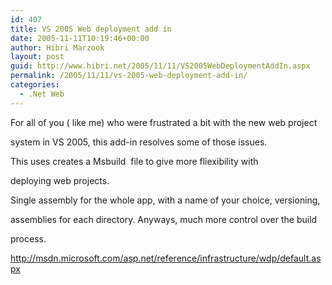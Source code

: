 ```yaml
---
id: 407
title: VS 2005 Web deployment add in
date: 2005-11-11T10:19:46+00:00
author: Hibri Marzook
layout: post
guid: http://www.hibri.net/2005/11/11/VS2005WebDeploymentAddIn.aspx
permalink: /2005/11/11/vs-2005-web-deployment-add-in/
categories:
  - .Net Web
---
```

For all of you ( like me) who were frustrated a bit with the new web project
  
system in VS 2005, this add-in resolves some of those issues.

This uses creates a Msbuild&nbsp; file to give more fliexibility with
  
deploying web projects. 

Single assembly for the whole app, with a name of your choice, versioning,
  
assemblies for each directory. Anyways, much more control over the build
  
process.

<http://msdn.microsoft.com/asp.net/reference/infrastructure/wdp/default.aspx>